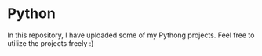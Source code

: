 # Python
In this repository, I have uploaded some of my Pythong projects. Feel free to utilize the projects freely :) 
